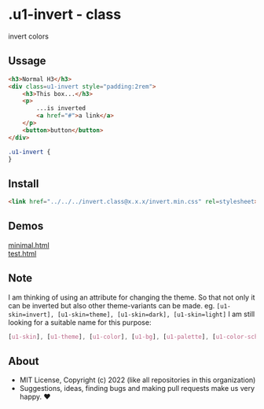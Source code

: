 # .u1-invert - class
invert colors

## Ussage

```html
<h3>Normal H3</h3>
<div class=u1-invert style="padding:2rem">
    <h3>This box...</h3>
    <p>
        ...is inverted
        <a href="#">a link</a>
    </p>
    <button>button</button>
</div>
```

```css
.u1-invert {
}
```

## Install

```html
<link href="../../../invert.class@x.x.x/invert.min.css" rel=stylesheet>
```

## Demos

[minimal.html](http://gcdn.li/u1ui/invert.class@main/tests/minimal.html)  
[test.html](http://gcdn.li/u1ui/invert.class@main/tests/test.html)  

## Note

I am thinking of using an attribute for changing the theme.
So that not only it can be inverted but also other theme-variants can be made.
eg. `[u1-skin=invert], [u1-skin=theme], [u1-skin=dark], [u1-skin=light]`
I am still looking for a suitable name for this purpose:

```css
[u1-skin], [u1-theme], [u1-color], [u1-bg], [u1-palette], [u1-color-scheme], [u1-root]
```

## About

- MIT License, Copyright (c) 2022 <u1> (like all repositories in this organization) <br>
- Suggestions, ideas, finding bugs and making pull requests make us very happy. ♥


